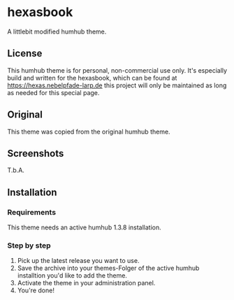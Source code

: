 # hexasbook
A littlebit modified humhub theme.

## License
This humhub theme is for personal, non-commercial use only. It's especially build and written for the hexasbook, which can be found at https://hexas.nebelpfade-larp.de this project will only be maintained as long as needed for this special page.

## Original
This theme was copied from the original humhub theme.

## Screenshots
T.b.A.

## Installation
### Requirements
This theme needs an active humhub 1.3.8 installation.

### Step by step
1. Pick up the latest release you want to use.
2. Save the archive into your themes-Folger of the active humhub installtion you'd like to add the theme.
3. Activate the theme in your administration panel.
4. You're done!